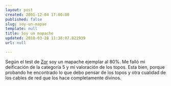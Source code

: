 ```yaml
---
layout: post
created: 2001-12-04 17:00:00
published: false
slug: soy-un-mapae
template: null
title: Soy un mapache
updated: 2010-03-28 11:38:07.821939
url: null

---
```


Según el test de <a href='http://www.incoherencia.com'>Zor</a> soy un mapache ejemplar al 80%. Me falló mi deificación de la categoría 5 y mi valoración de los topos. Esta bien, porque probando he encontrado lo que debo pensar de los topos y otra cualidad de los cables de red que los hace completamente divinos.

